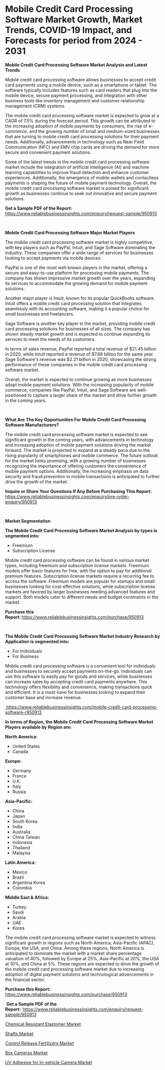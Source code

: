 <p><h1>Mobile Credit Card Processing Software Market Growth, Market Trends, COVID-19 Impact, and Forecasts for period from 2024 - 2031</h1></p><p><strong>Mobile Credit Card Processing Software Market Analysis and Latest Trends</strong></p>
<p><p>Mobile credit card processing software allows businesses to accept credit card payments using a mobile device, such as a smartphone or tablet. The software typically includes features such as card readers that plug into the mobile device, secure payment processing, and integration with other business tools like inventory management and customer relationship management (CRM) systems.</p><p>The mobile credit card processing software market is expected to grow at a CAGR of 7.5% during the forecast period. This growth can be attributed to the increasing adoption of mobile payments by consumers, the rise of e-commerce, and the growing number of small and medium-sized businesses that are turning to mobile credit card processing solutions for their payment needs. Additionally, advancements in technology such as Near Field Communication (NFC) and EMV chip cards are driving the demand for more secure and convenient payment solutions.</p><p>Some of the latest trends in the mobile credit card processing software market include the integration of artificial intelligence (AI) and machine learning capabilities to improve fraud detection and enhance customer experiences. Additionally, the emergence of mobile wallets and contactless payments is shaping the future of mobile payment technology. Overall, the mobile credit card processing software market is poised for significant growth as businesses continue to seek out innovative and secure payment solutions.</p></p>
<p><strong>Get a Sample PDF of the Report:&nbsp;</strong> <a href="https://www.reliablebusinessinsights.com/enquiry/request-sample/950913">https://www.reliablebusinessinsights.com/enquiry/request-sample/950913</a></p>
<p>&nbsp;</p>
<p><strong>Mobile Credit Card Processing Software Major Market Players</strong></p>
<p><p>The mobile credit card processing software market is highly competitive, with key players such as PayPal, Intuit, and Sage Software dominating the industry. These companies offer a wide range of services for businesses looking to accept payments via mobile devices.</p><p>PayPal is one of the most well-known players in the market, offering a secure and easy-to-use platform for processing mobile payments. The company has shown impressive market growth over the years, expanding its services to accommodate the growing demand for mobile payment solutions.</p><p>Another major player is Intuit, known for its popular QuickBooks software. Intuit offers a mobile credit card processing solution that integrates seamlessly with its accounting software, making it a popular choice for small businesses and freelancers.</p><p>Sage Software is another key player in the market, providing mobile credit card processing solutions for businesses of all sizes. The company has shown steady market growth and is expected to continue expanding its services to meet the needs of its customers.</p><p>In terms of sales revenue, PayPal reported a total revenue of $21.45 billion in 2020, while Intuit reported a revenue of $7.68 billion for the same year. Sage Software's revenue was $2.21 billion in 2020, showcasing the strong performance of these companies in the mobile credit card processing software market.</p><p>Overall, the market is expected to continue growing as more businesses adopt mobile payment solutions. With the increasing popularity of mobile commerce, companies like PayPal, Intuit, and Sage Software are well-positioned to capture a larger share of the market and drive further growth in the coming years.</p></p>
<p>&nbsp;</p>
<p><strong>What Are The Key Opportunities For Mobile Credit Card Processing Software Manufacturers?</strong></p>
<p><p>The mobile credit card processing software market is expected to see significant growth in the coming years, with advancements in technology and increasing adoption of mobile payment solutions driving the market forward. The market is projected to expand at a steady pace due to the rising popularity of smartphones and mobile commerce. The future outlook for the market looks promising, with a growing number of businesses recognizing the importance of offering customers the convenience of mobile payment options. Additionally, the increasing emphasis on data security and fraud prevention in mobile transactions is anticipated to further drive the growth of the market.</p></p>
<p><strong>Inquire or Share Your Questions If Any Before Purchasing This Report:</strong> <a href="https://www.reliablebusinessinsights.com/enquiry/pre-order-enquiry/950913">https://www.reliablebusinessinsights.com/enquiry/pre-order-enquiry/950913</a></p>
<p>&nbsp;</p>
<p><strong>Market Segmentation</strong></p>
<p><strong>The Mobile Credit Card Processing Software Market Analysis by types is segmented into:</strong></p>
<p><ul><li>Freemium</li><li>Subscription License</li></ul></p>
<p><p>Mobile credit card processing software can be found in various market types, including freemium and subscription license markets. Freemium models offer basic features for free, with the option to pay for additional premium features. Subscription license markets require a recurring fee to access the software. Freemium models are popular for startups and small businesses looking for cost-effective solutions, while subscription license markets are favored by larger businesses needing advanced features and support. Both models cater to different needs and budget constraints in the market.</p></p>
<p><strong>Purchase this Report:&nbsp;</strong><a href="https://www.reliablebusinessinsights.com/purchase/950913">https://www.reliablebusinessinsights.com/purchase/950913</a></p>
<p>&nbsp;</p>
<p><strong>The Mobile Credit Card Processing Software Market Industry Research by Application is segmented into:</strong></p>
<p><ul><li>For Individuals</li><li>For Business</li></ul></p>
<p><p>Mobile credit card processing software is a convenient tool for individuals and businesses to securely accept payments on-the-go. Individuals can use this software to easily pay for goods and services, while businesses can increase sales by accepting credit card payments anywhere. This technology offers flexibility and convenience, making transactions quick and efficient. It is a must-have for businesses looking to expand their customer base and increase revenue.</p></p>
<p><a href="https://www.reliablebusinessinsights.com/mobile-credit-card-processing-software-r950913">&nbsp;https://www.reliablebusinessinsights.com/mobile-credit-card-processing-software-r950913</a></p>
<p><strong>In terms of Region, the Mobile Credit Card Processing Software Market Players available by Region are:</strong></p>
<p>
    <p> <strong> North America: </strong>
        <ul>
            <li>United States</li>
            <li>Canada</li>
        </ul>
        </p> 
    <p> <strong> Europe: </strong>
        <ul>
            <li>Germany</li>
            <li>France</li>
            <li>U.K.</li>
            <li>Italy</li>
            <li>Russia</li>
        </ul>
        </p> 
    <p> <strong> Asia-Pacific: </strong>
        <ul>
            <li>China</li>
            <li>Japan</li>
            <li>South Korea</li>
            <li>India</li>
            <li>Australia</li>
            <li>China Taiwan</li>
            <li>Indonesia</li>
            <li>Thailand</li>
            <li>Malaysia</li>
        </ul>
        </p> 
    <p> <strong> Latin America: </strong>
        <ul>
            <li>Mexico</li>
            <li>Brazil</li>
            <li>Argentina Korea</li>
            <li>Colombia</li>
        </ul>
        </p> 
    <p> <strong> Middle East & Africa: </strong>
        <ul>
            <li>Turkey</li>
            <li>Saudi</li>
            <li>Arabia</li>
            <li>UAE</li>
            <li>Korea</li>
        </ul>
    </p>
    </p>
<p><p>The mobile credit card processing software market is expected to witness significant growth in regions such as North America, Asia-Pacific (APAC), Europe, the USA, and China. Among these regions, North America is anticipated to dominate the market with a market share percentage valuation of 40%, followed by Europe at 25%, Asia-Pacific at 20%, the USA at 10%, and China at 5%. These regions are expected to drive the growth of the mobile credit card processing software market due to increasing adoption of digital payment solutions and technological advancements in the financial sector.</p></p>
<p><strong>Purchase this Report: </strong><a href="https://www.reliablebusinessinsights.com/purchase/950913">https://www.reliablebusinessinsights.com/purchase/950913</a></p>
<p>&nbsp;<strong>Get a Sample PDF of the Report:&nbsp;&nbsp;</strong><a href="https://www.reliablebusinessinsights.com/enquiry/request-sample/950913">https://www.reliablebusinessinsights.com/enquiry/request-sample/950913</a></p>
<p><strong></strong></p>
<p><p><a href="https://www.linkedin.com/pulse/chemical-resistant-elastomer-market-size-type-rubberplasticsilica-6zkme?trackingId=gnRPdVFcSBikj%2FISLn3CrA%3D%3D">Chemical Resistant Elastomer Market</a></p><p><a href="https://medium.com/@fredyconn_73380/shafts-market-trends-and-analysis-opportunities-and-challenges-for-future-growth-2024-2031-ab32ff397f10">Shafts Market</a></p><p><a href="https://www.linkedin.com/pulse/control-market-flare-7tgte?trackingId=8IBhEKPzTg27UEBRpzQZFg%3D%3D">Control Release Fertilizers Market</a></p><p><a href="https://medium.com/@sloanlkins7856/global-box-cameras-market-size-share-analysis-by-product-type-by-application-by-region-a8992e376bb4">Box Cameras Market</a></p><p><a href="https://www.linkedin.com/pulse/uv-adhesive-in-vehicle-camera-market-size-share-trends-alwbe?trackingId=FuVd7ccMTHyKJBXtmrJyWQ%3D%3D">UV Adhesive for In-vehicle Camera Market</a></p></p>